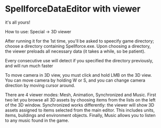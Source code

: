 # SpellforceDataEditor with viewer
it's all yours!

How to use: Special -> 3D viewer

After running it for the 1st time, you'll be asked to speecify game directory; choose a directory containing Spellforce.exe. Upon choosing a directory, the viewer preloads all necessary data (it takes a while, so be patient).

Every consecutive use will detect if you specified the directory previously, and will run much faster

To move camera in 3D view, you must click and hold LMB on the 3D view. You can move camera by holding W or S, and you can change camera direction by moving cursor around.

There are 4 viewer modes: Mesh, Animation, Synchronized and Music. First two let you browse all 3D assets by choosing items from the lists on the left of the 3D window. Synchronized works differently: the viewer will show 3D assets assigned to items selected from the main editor. This includes units, items, buildings and environment objects. Finally, Music allows you to listen to any music found in the game.
